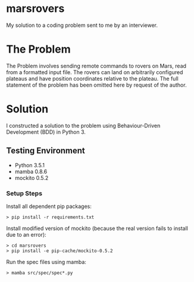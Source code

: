 # marsrovers

My solution to a coding problem sent to me by an interviewer.

# The Problem

The Problem involves sending remote commands to rovers on Mars, read from a formatted input file. The rovers can land on arbitrarily configured plateaus and have position coordinates relative to the plateau.  The full statement of the problem has been omitted here by request of the author.

# Solution
I constructed a solution to the problem using Behaviour-Driven Development (BDD) in Python 3.

## Testing Environment

- Python 3.5.1
- mamba 0.8.6
- mockito 0.5.2

### Setup Steps

Install all dependent pip packages: 
```
> pip install -r requirements.txt
```

Install modified version of mockito (because the real version fails to install due to an error):
```
> cd marsrovers
> pip install -e pip-cache/mockito-0.5.2
```

Run the spec files using mamba:
```
> mamba src/spec/spec*.py
```

